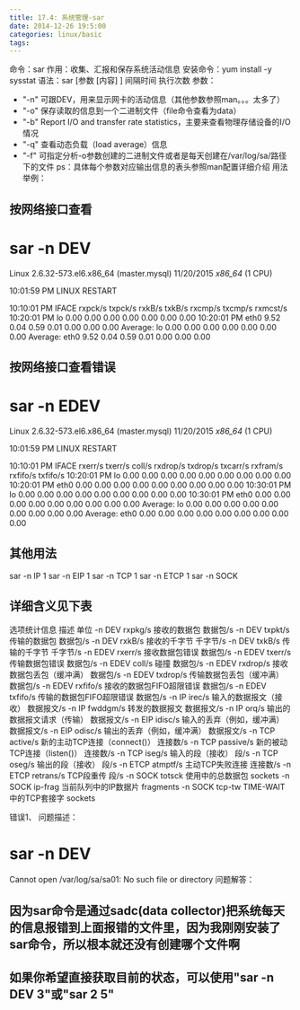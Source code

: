 ```yaml
---
title: 17.4: 系统管理-sar
date: 2014-12-26 19:5:00
categories: linux/basic
tags:
---
```

 
命令：sar
作用：收集、汇报和保存系统活动信息
安装命令：yum install -y sysstat
语法：sar [参数 [内容] ] 间隔时间 执行次数
参数：
* "-n" 可跟DEV，用来显示网卡的活动信息（其他参数参照man。。。太多了）
* "-o" 保存读取的信息到一个二进制文件（file命令查看为data）
* "-b" Report  I/O and transfer rate statistics，主要来查看物理存储设备的I/O情况
* "-q" 查看动态负载（load average）信息
* "-f" 可指定分析-o参数创建的二进制文件或者是每天创建在/var/log/sa/路径下的文件
ps：具体每个参数对应输出信息的表头参照man配置详细介绍
用法举例：
## 按网络接口查看
# sar -n DEV
Linux 2.6.32-573.el6.x86_64 (master.mysql)      11/20/2015      _x86_64_        (1 CPU)
 
10:01:59 PM       LINUX RESTART
 
10:10:01 PM     IFACE   rxpck/s   txpck/s    rxkB/s    txkB/s   rxcmp/s   txcmp/s  rxmcst/s
10:20:01 PM        lo      0.00      0.00      0.00      0.00      0.00      0.00      0.00
10:20:01 PM      eth0      9.52      0.04      0.59      0.01      0.00      0.00      0.00
Average:           lo      0.00      0.00      0.00      0.00      0.00      0.00      0.00
Average:         eth0      9.52      0.04      0.59      0.01      0.00      0.00      0.00
 
 
## 按网络接口查看错误
# sar -n EDEV
Linux 2.6.32-573.el6.x86_64 (master.mysql)      11/20/2015      _x86_64_        (1 CPU)
 
10:01:59 PM       LINUX RESTART
 
10:10:01 PM     IFACE   rxerr/s   txerr/s    coll/s  rxdrop/s  txdrop/s  txcarr/s  rxfram/s  rxfifo/s  txfifo/s
10:20:01 PM        lo      0.00      0.00      0.00      0.00      0.00      0.00      0.00      0.00      0.00
10:20:01 PM      eth0      0.00      0.00      0.00      0.00      0.00      0.00      0.00      0.00      0.00
10:30:01 PM        lo      0.00      0.00      0.00      0.00      0.00      0.00      0.00      0.00      0.00
10:30:01 PM      eth0      0.00      0.00      0.00      0.00      0.00      0.00      0.00      0.00      0.00
Average:           lo      0.00      0.00      0.00      0.00      0.00      0.00      0.00      0.00      0.00
Average:         eth0      0.00      0.00      0.00      0.00      0.00      0.00      0.00      0.00      0.00
 
## 其他用法
sar -n IP 1
sar -n EIP 1
sar -n TCP 1
sar -n ETCP 1
sar -n SOCK
## 详细含义见下表
选项统计信息描述单位-n DEVrxpkg/s接收的数据包数据包/s-n DEVtxpkt/s传输的数据包数据包/s-n DEVrxkB/s接收的千字节千字节/s-n DEVtxkB/s传输的千字节千字节/s-n EDEVrxerr/s接收数据包错误数据包/s-n EDEVtxerr/s传输数据包错误数据包/s-n EDEVcoll/s碰撞数据包/s-n EDEVrxdrop/s接收数据包丢包（缓冲满）数据包/s-n EDEVtxdrop/s传输数据包丢包（缓冲满）数据包/s-n EDEVrxfifo/s接收的数据包FIFO超限错误数据包/s-n EDEVtxfifo/s传输的数据包FIFO超限错误数据包/s-n IPirec/s输入的数据报文（接收）数据报文/s-n IPfwddgm/s转发的数据报文数据报文/s-n IPorq/s输出的数据报文请求（传输）数据报文/s-n EIPidisc/s输入的丢弃（例如，缓冲满）数据报文/s-n EIPodisc/s输出的丢弃（例如，缓冲满）数据报文/s-n TCPactive/s新的主动TCP连接（connect()）连接数/s-n TCPpassive/s新的被动TCP连接（listen()）连接数/s-n TCPiseg/s输入的段（接收）段/s-n TCPoseg/s输出的段（接收）段/s-n ETCPatmptf/s主动TCP失败连接连接数/s-n ETCPretrans/sTCP段重传段/s-n SOCKtotsck使用中的总数据包sockets-n SOCKip-frag当前队列中的IP数据片fragments-n SOCKtcp-twTIME-WAIT中的TCP套接字sockets 
错误1、
问题描述：
# sar -n DEV
Cannot open /var/log/sa/sa01: No such file or directory
问题解答：
## 因为sar命令是通过sadc(data collector)把系统每天的信息报错到上面报错的文件里，因为我刚刚安装了sar命令，所以根本就还没有创建哪个文件啊
## 如果你希望直接获取目前的状态，可以使用"sar -n DEV 3"或"sar 2 5"
